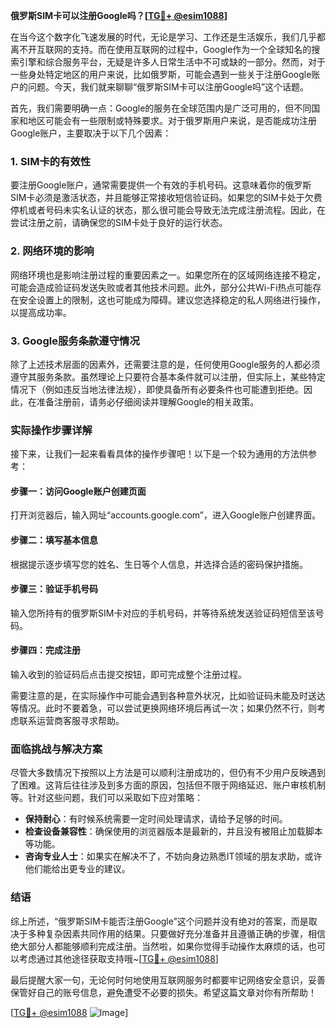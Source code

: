**俄罗斯SIM卡可以注册Google吗？[[TG💪+ @esim1088](https://t.me/s/esim1088)]**

在当今这个数字化飞速发展的时代，无论是学习、工作还是生活娱乐，我们几乎都离不开互联网的支持。而在使用互联网的过程中，Google作为一个全球知名的搜索引擎和综合服务平台，无疑是许多人日常生活中不可或缺的一部分。然而，对于一些身处特定地区的用户来说，比如俄罗斯，可能会遇到一些关于注册Google账户的问题。今天，我们就来聊聊“俄罗斯SIM卡可以注册Google吗”这个话题。

首先，我们需要明确一点：Google的服务在全球范围内是广泛可用的，但不同国家和地区可能会有一些限制或特殊要求。对于俄罗斯用户来说，是否能成功注册Google账户，主要取决于以下几个因素：

### 1. SIM卡的有效性

要注册Google账户，通常需要提供一个有效的手机号码。这意味着你的俄罗斯SIM卡必须是激活状态，并且能够正常接收短信验证码。如果您的SIM卡处于欠费停机或者号码未实名认证的状态，那么很可能会导致无法完成注册流程。因此，在尝试注册之前，请确保您的SIM卡处于良好的运行状态。

### 2. 网络环境的影响

网络环境也是影响注册过程的重要因素之一。如果您所在的区域网络连接不稳定，可能会造成验证码发送失败或者其他技术问题。此外，部分公共Wi-Fi热点可能存在安全设置上的限制，这也可能成为障碍。建议您选择稳定的私人网络进行操作，以提高成功率。

### 3. Google服务条款遵守情况

除了上述技术层面的因素外，还需要注意的是，任何使用Google服务的人都必须遵守其服务条款。虽然理论上只要符合基本条件就可以注册，但实际上，某些特定情况下（例如违反当地法律法规），即使具备所有必要条件也可能遭到拒绝。因此，在准备注册前，请务必仔细阅读并理解Google的相关政策。

### 实际操作步骤详解

接下来，让我们一起来看看具体的操作步骤吧！以下是一个较为通用的方法供参考：

#### 步骤一：访问Google账户创建页面
打开浏览器后，输入网址“accounts.google.com”，进入Google账户创建界面。

#### 步骤二：填写基本信息
根据提示逐步填写您的姓名、生日等个人信息，并选择合适的密码保护措施。

#### 步骤三：验证手机号码
输入您所持有的俄罗斯SIM卡对应的手机号码，并等待系统发送验证码短信至该号码。

#### 步骤四：完成注册
输入收到的验证码后点击提交按钮，即可完成整个注册过程。

需要注意的是，在实际操作中可能会遇到各种意外状况，比如验证码未能及时送达等情况。此时不要着急，可以尝试更换网络环境后再试一次；如果仍然不行，则考虑联系运营商客服寻求帮助。

### 面临挑战与解决方案

尽管大多数情况下按照以上方法是可以顺利注册成功的，但仍有不少用户反映遇到了困难。这背后往往涉及到多方面的原因，包括但不限于网络延迟、账户审核机制等。针对这些问题，我们可以采取如下应对策略：

- **保持耐心**：有时候系统需要一定时间处理请求，请给予足够的时间。
- **检查设备兼容性**：确保使用的浏览器版本是最新的，并且没有被阻止加载脚本等功能。
- **咨询专业人士**：如果实在解决不了，不妨向身边熟悉IT领域的朋友求助，或许他们能给出更专业的建议。

### 结语

综上所述，“俄罗斯SIM卡能否注册Google”这个问题并没有绝对的答案，而是取决于多种复杂因素共同作用的结果。只要做好充分准备并且遵循正确的步骤，相信绝大部分人都能够顺利完成注册。当然啦，如果你觉得手动操作太麻烦的话，也可以考虑通过其他途径获取支持哦~[[TG💪+ @esim1088](https://t.me/s/esim1088)]

最后提醒大家一句，无论何时何地使用互联网服务时都要牢记网络安全意识，妥善保管好自己的账号信息，避免遭受不必要的损失。希望这篇文章对你有所帮助！

[[TG💪+ @esim1088](https://t.me/s/esim1088) ![Image](https://i.postimg.cc/4NQfJmqS/Snipaste-2025-05-13-00-14-12.png)]